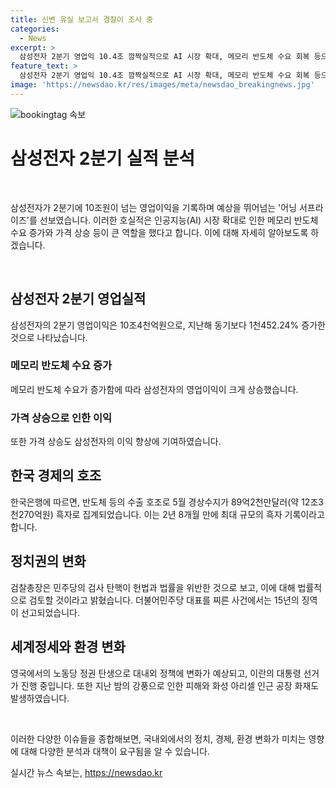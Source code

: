 ```yaml
---
title: 신변 유실 보고서 경찰이 조사 중
categories:
  - News
excerpt: >
  삼성전자 2분기 영업익 10.4조 깜짝실적으로 AI 시장 확대, 메모리 반도체 수요 회복 등으로 실적 상승. 5월 경상수지 89.2억달러 흑자, 최대 규모. 검찰총장, 민주당 탄핵에 직권남용 주장. 이재명 습격 60대 징역 15년 선고. 박상용 수원지검 부부장검사, 이성윤 의원 명예훼손 혐의로 고소. 영국 노동당 정부 탄생, 대내외 정책 변화 주목. 장맛비 후 텁지근, 강풍으로 인한 서울 교회 첨탑·나무 추락 사고. 화성 아리셀 인근 공장 또 불…인명피해 없이 큰 불길.
feature_text: >
  삼성전자 2분기 영업익 10.4조 깜짝실적으로 AI 시장 확대, 메모리 반도체 수요 회복 등으로 실적 상승. 5월 경상수지 89.2억달러 흑자, 최대 규모. 검찰총장, 민주당 탄핵에 직권남용 주장. 이재명 습격 60대 징역 15년 선고. 박상용 수원지검 부부장검사, 이성윤 의원 명예훼손 혐의로 고소. 영국 노동당 정부 탄생, 대내외 정책 변화 주목. 장맛비 후 텁지근, 강풍으로 인한 서울 교회 첨탑·나무 추락 사고. 화성 아리셀 인근 공장 또 불…인명피해 없이 큰 불길.
image: 'https://newsdao.kr/res/images/meta/newsdao_breakingnews.jpg'
---
```


<p><img src="https://newsdao.kr/res/images/meta/newsdao_breakingnews.jpg" alt="bookingtag 속보" /></p>

<h1 data-ke-size="size24">삼성전자 2분기 실적 분석</h1>

<p data-ke-size="size16">&nbsp;</p>

<p>삼성전자가 2분기에 10조원이 넘는 영업이익을 기록하며 예상을 뛰어넘는 '어닝 서프라이즈'를 선보였습니다. 이러한 호실적은 인공지능(AI) 시장 확대로 인한 메모리 반도체 수요 증가와 가격 상승 등이 큰 역할을 했다고 합니다. 이에 대해 자세히 알아보도록 하겠습니다.</p>

<p data-ke-size="size16">&nbsp;</p>

<h2 data-ke-size="size24">삼성전자 2분기 영업실적</h2>

<p data-ke-size="size16">삼성전자의 2분기 영업이익은 10조4천억원으로, 지난해 동기보다 1천452.24% 증가한 것으로 나타났습니다.</p>

<h3 data-ke-size="size17">메모리 반도체 수요 증가</h3>

<p data-ke-size="size16">메모리 반도체 수요가 증가함에 따라 삼성전자의 영업이익이 크게 상승했습니다.</p>

<h3 data-ke-size="size17">가격 상승으로 인한 이익</h3>

<p data-ke-size="size16">또한 가격 상승도 삼성전자의 이익 향상에 기여하였습니다.</p>

<h2 data-ke-size="size24">한국 경제의 호조</h2>

<p data-ke-size="size16">한국은행에 따르면, 반도체 등의 수출 호조로 5월 경상수지가 89억2천만달러(약 12조3천270억원) 흑자로 집계되었습니다. 이는 2년 8개월 만에 최대 규모의 흑자 기록이라고 합니다.</p>

<h2 data-ke-size="size24">정치권의 변화</h2>

<p data-ke-size="size16">검찰총장은 민주당의 검사 탄핵이 헌법과 법률을 위반한 것으로 보고, 이에 대해 법률적으로 검토할 것이라고 밝혔습니다. 더불어민주당 대표를 찌른 사건에서는 15년의 징역이 선고되었습니다.</p>

<h2 data-ke-size="size24">세계정세와 환경 변화</h2>

<p data-ke-size="size16">영국에서의 노동당 정권 탄생으로 대내외 정책에 변화가 예상되고, 이란의 대통령 선거가 진행 중입니다. 또한 지난 밤의 강풍으로 인한 피해와 화성 아리셀 인근 공장 화재도 발생하였습니다.</p>

<p data-ke-size="size16">&nbsp;</p>

<p>이러한 다양한 이슈들을 종합해보면, 국내외에서의 정치, 경제, 환경 변화가 미치는 영향에 대해 다양한 분석과 대책이 요구됨을 알 수 있습니다.</p>
실시간 뉴스 속보는, <a href="https://newsdao.kr" rel="dofollow">https://newsdao.kr</a>



